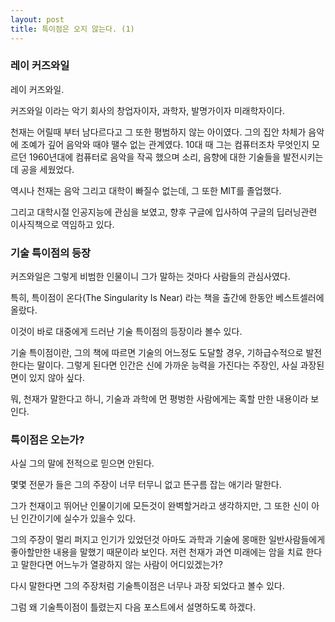```yaml
---
layout: post
title: 특이점은 오지 않는다. (1)
---
```



<h3>레이 커즈와일</h3>

레이 커즈와일.

커즈와일 이라는 악기 회사의 창업자이자, 과학자, 발명가이자 미래학자이다.

천재는 어릴때 부터 남다르다고 그 또한 평범하지 않는 아이였다.
그의 집안 차체가 음악에 조예가 깊어 음악와 때야 땔수 없는 관계였다.
10대 때 그는 컴퓨터조차 무엇인지 모르던 1960년대에 컴퓨터로 음악을 작곡 했으며
소리, 음향에 대한 기술들을 발전시키는데 공을 세웠었다.

역시나 천재는 음악 그리고 대학이 빠질수 없는데, 그 또한 MIT를 졸업했다.

그리고 대학시절 인공지능에 관심을 보였고, 향후 구글에 입사하여 구글의 딥러닝관련 이사직책으로 역임하고 있다.


<h3>기술 특이점의 등장</h3>

커즈와일은 그렇게 비범한 인물이니 그가 말하는 것마다 사람들의 관심사였다.

특히, 특이점이 온다(The Singularity Is Near) 라는 책을 출간에 한동안 베스트셀러에 올랐다.

이것이 바로 대중에게 드러난 기술 특이점의 등장이라 볼수 있다.

기술 특이점이란, 그의 책에 따르면 기술의 어느정도 도달할 경우, 기하급수적으로 발전한다는 말이다.
그렇게 된다면 인간은 신에 가까운 능력을 가진다는 주장인, 사실 과장된 면이 있지 않아 싶다.

뭐, 천재가 말한다고 하니, 기술과 과학에 먼 평벙한 사람에게는 혹할 만한 내용이라 보인다.


<h3>특이점은 오는가?</h3>

사실 그의 말에 전적으로 믿으면 안된다.

몇몇 전문가 들은 그의 주장이 너무 터무니 없고 뜬구름 잡는 애기라 말한다.

그가 천재이고 뛰어난 인물이기에 모든것이 완벽할거라고 생각하지만, 그 또한 신이 아닌 인간이기에 실수가 있을수 있다.

그의 주장이 멀리 퍼지고 인기가 있었던것 아마도 과학과 기술에 몽매한 일반사람들에게 좋아할만한 내용을 말했기 때문이라 보인다.
저런 천재가 과연 미래에는 암을 치료 한다고 말한다면 어느누가 열광하지 않는 사람이 어디있겠는가?

다시 말한다면 그의 주장처럼 기술특이점은 너무나 과장 되었다고 볼수 있다.

그럼 왜 기술특이점이 틀렸는지 다음 포스트에서 설명하도록 하겠다.


